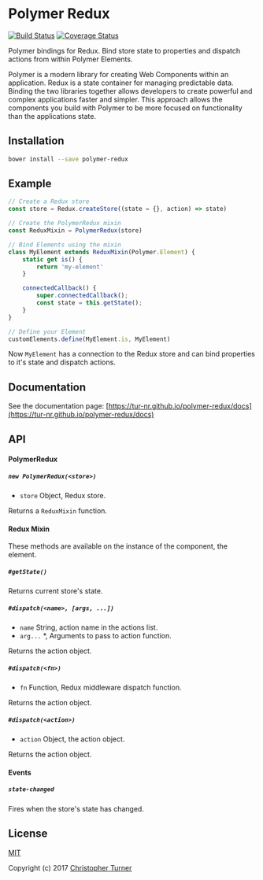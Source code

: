 # Polymer Redux

[![Build Status](https://travis-ci.org/tur-nr/polymer-redux.svg?branch=master)](https://travis-ci.org/tur-nr/polymer-redux)
[![Coverage Status](https://coveralls.io/repos/github/tur-nr/polymer-redux/badge.svg?branch=master)](https://coveralls.io/github/tur-nr/polymer-redux?branch=master)

Polymer bindings for Redux. Bind store state to properties and dispatch
actions from within Polymer Elements.

Polymer is a modern library for creating Web Components within an application.
Redux is a state container for managing predictable data. Binding the two
libraries together allows developers to create powerful and complex
applications faster and simpler. This approach allows the components you build
with Polymer to be more focused on functionality than the applications state.

## Installation

```bash
bower install --save polymer-redux
```

## Example

```javascript
// Create a Redux store
const store = Redux.createStore((state = {}, action) => state)

// Create the PolymerRedux mixin
const ReduxMixin = PolymerRedux(store)

// Bind Elements using the mixin
class MyElement extends ReduxMixin(Polymer.Element) {
    static get is() {
        return 'my-element'
    }

    connectedCallback() {
        super.connectedCallback();
        const state = this.getState();
    }
}

// Define your Element
customElements.define(MyElement.is, MyElement)
```

Now `MyElement` has a connection to the Redux store and can bind properties to
it's state and dispatch actions.

## Documentation

See the documentation page: [https://tur-nr.github.io/polymer-redux/docs](https://tur-nr.github.io/polymer-redux/docs)

## API

#### PolymerRedux

##### `new PolymerRedux(<store>)`

* `store` Object, Redux store.

Returns a `ReduxMixin` function.

#### Redux Mixin

These methods are available on the instance of the component, the element.

##### `#getState()`

Returns current store's state.

##### `#dispatch(<name>, [args, ...])`

* `name` String, action name in the actions list.
* `arg...` *, Arguments to pass to action function.

Returns the action object.


##### `#dispatch(<fn>)`

* `fn` Function, Redux middleware dispatch function.

Returns the action object.


##### `#dispatch(<action>)`

* `action` Object, the action object.

Returns the action object.


#### Events

##### `state-changed`

Fires when the store's state has changed.

## License

[MIT](LICENSE)

Copyright (c) 2017 [Christopher Turner](https://github.com/tur-nr)
